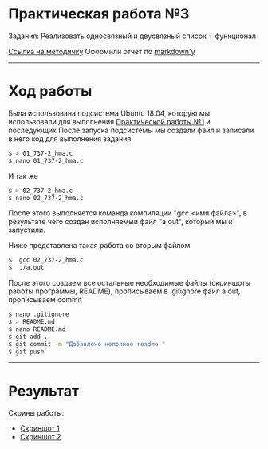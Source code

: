 #  Практическая работа №3

Задания: Реализовать односвязный и двусвязный список + функционал

[Ссылка на методичку](https://vk.com/doc203062831_492886426?hash=d88f18fc9238864141&dl=7e741ece6f2c7e29d0 'Тык')
Оформили отчет по [markdown'у](https://github.com/adam-p/markdown-here/wiki/Markdown-Cheatsheet 'Тык')
________________________________________________
# Ход работы

Была использована подсистема Ubuntu 18.04, которую мы использовали для выполнения [Практической работы №1](https://github.com/mariakholodova/timp/tree/pr1) и последующих
После запуска подсистемы мы создали файл и записали в него код для выполнения задания 
```sh
$ > 01_737-2_hma.c
$ nano 01_737-2_hma.c
```
И так же
```sh
$ > 02_737-2_hma.c
$ nano 02_737-2_hma.c
```
После этого выполняется команда компиляции "gcc <имя файла>", в результате чего создан исполняемый файл "a.out", который мы и запустили. 

Ниже представлена такая работа со вторым файлом
```sh
$  gcc 02_737-2_hma.c
$  ./a.out
```
После этого создаем все остальные необходимые файлы (скриншоты работы программы, README), прописываем в .gitignore файл a.out, прописываем commit
```sh
$ nano .gitignore
$ > README.md
$ nano README.md
$ git add .
$ git commit -m "Добавлено неполное readme "
$ git push 
```
___________________________
# Результат

Скрины работы:
- [Скриншот 1](https://github.com/mariakholodova/timp/blob/pr3/1.jpg 'Тык')
- [Скриншот 2](https://github.com/mariakholodova/timp/blob/pr3/2.jpg 'Тык')





